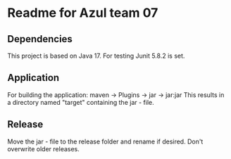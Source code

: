 # Readme for Azul team 07

## Dependencies

This project is based on Java 17.
For testing Junit 5.8.2 is set.

## Application

For building the application:
maven -> Plugins -> jar -> jar:jar
This results in a directory named "target"
containing the jar - file.

## Release

Move the jar - file to the release folder and
rename if desired. Don't overwrite older releases.